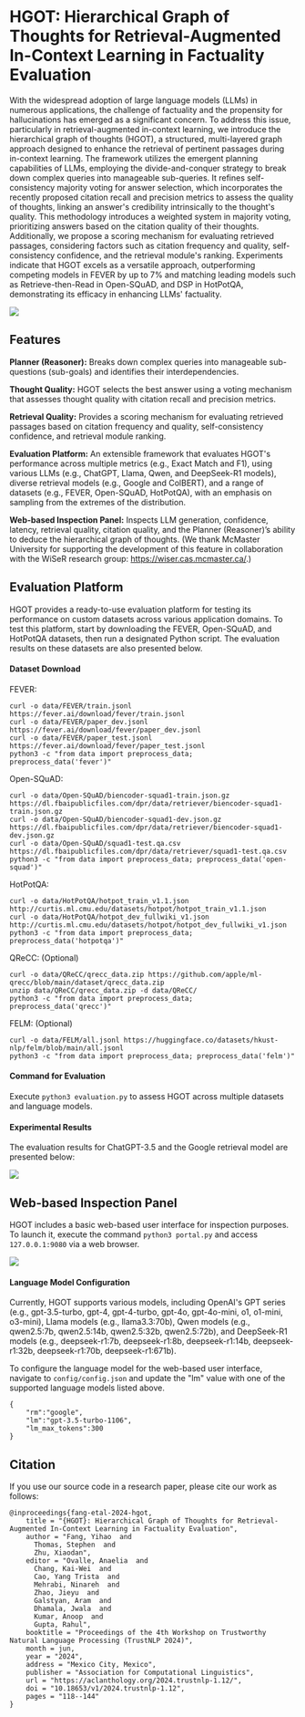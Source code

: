 # HGOT: Hierarchical Graph of Thoughts for Retrieval-Augmented In-Context Learning in Factuality Evaluation
With the widespread adoption of large language models (LLMs) in numerous applications, the challenge of factuality and the propensity for hallucinations has emerged as a significant concern. To address this issue, particularly in retrieval-augmented in-context learning, we introduce the hierarchical graph of thoughts (HGOT), a structured, multi-layered graph approach designed to enhance the retrieval of pertinent passages during in-context learning. The framework utilizes the emergent planning capabilities of LLMs, employing the divide-and-conquer strategy to break down complex queries into manageable sub-queries. It refines self-consistency majority voting for answer selection, which incorporates the recently proposed citation recall and precision metrics to assess the quality of thoughts, linking an answer's credibility intrinsically to the thought's quality. This methodology introduces a weighted system in majority voting, prioritizing answers based on the citation quality of their thoughts. Additionally, we propose a scoring mechanism for evaluating retrieved passages, considering factors such as citation frequency and quality, self-consistency confidence, and the retrieval module's ranking. Experiments indicate that HGOT excels as a versatile approach, outperforming competing models in FEVER by up to 7% and matching leading models such as Retrieve-then-Read in Open-SQuAD, and DSP in HotPotQA, demonstrating its efficacy in enhancing LLMs' factuality.

![](doc/image/methodology.png)


## Features

**Planner (Reasoner):** Breaks down complex queries into manageable sub-questions (sub-goals) and identifies their interdependencies.

**Thought Quality:** HGOT selects the best answer using a voting mechanism that assesses thought quality with citation recall and precision metrics.

**Retrieval Quality:** Provides a scoring mechanism for evaluating retrieved passages based on citation frequency and quality, self-consistency confidence, and retrieval module ranking.

**Evaluation Platform:** An extensible framework that evaluates HGOT's performance across multiple metrics (e.g., Exact Match and F1), using various LLMs (e.g., ChatGPT, Llama, Qwen, and DeepSeek-R1 models), diverse retrieval models (e.g., Google and ColBERT), and a range of datasets (e.g., FEVER, Open-SQuAD, HotPotQA), with an emphasis on sampling from the extremes of the distribution.

**Web-based Inspection Panel:** Inspects LLM generation, confidence, latency, retrieval quality, citation quality, and the Planner (Reasoner)’s ability to deduce the hierarchical graph of thoughts.
(We thank McMaster University for supporting the development of this feature in collaboration with the WiSeR research group: https://wiser.cas.mcmaster.ca/.)



## Evaluation Platform
HGOT provides a ready-to-use evaluation platform for testing its performance on custom datasets across various application domains. To test this platform, start by downloading the FEVER, Open-SQuAD, and HotPotQA datasets, then run a designated Python script. The evaluation results on these datasets are also presented below.

#### Dataset Download

FEVER:
```
curl -o data/FEVER/train.jsonl https://fever.ai/download/fever/train.jsonl
curl -o data/FEVER/paper_dev.jsonl https://fever.ai/download/fever/paper_dev.jsonl
curl -o data/FEVER/paper_test.jsonl https://fever.ai/download/fever/paper_test.jsonl
python3 -c "from data import preprocess_data; preprocess_data('fever')"
```

Open-SQuAD: 
```
curl -o data/Open-SQuAD/biencoder-squad1-train.json.gz https://dl.fbaipublicfiles.com/dpr/data/retriever/biencoder-squad1-train.json.gz
curl -o data/Open-SQuAD/biencoder-squad1-dev.json.gz https://dl.fbaipublicfiles.com/dpr/data/retriever/biencoder-squad1-dev.json.gz
curl -o data/Open-SQuAD/squad1-test.qa.csv https://dl.fbaipublicfiles.com/dpr/data/retriever/squad1-test.qa.csv
python3 -c "from data import preprocess_data; preprocess_data('open-squad')"
```

HotPotQA: 
```
curl -o data/HotPotQA/hotpot_train_v1.1.json http://curtis.ml.cmu.edu/datasets/hotpot/hotpot_train_v1.1.json
curl -o data/HotPotQA/hotpot_dev_fullwiki_v1.json http://curtis.ml.cmu.edu/datasets/hotpot/hotpot_dev_fullwiki_v1.json
python3 -c "from data import preprocess_data; preprocess_data('hotpotqa')"
```

QReCC: (Optional)
```
curl -o data/QReCC/qrecc_data.zip https://github.com/apple/ml-qrecc/blob/main/dataset/qrecc_data.zip
unzip data/QReCC/qrecc_data.zip -d data/QReCC/
python3 -c "from data import preprocess_data; preprocess_data('qrecc')"
```

FELM: (Optional)
```
curl -o data/FELM/all.jsonl https://huggingface.co/datasets/hkust-nlp/felm/blob/main/all.jsonl
python3 -c "from data import preprocess_data; preprocess_data('felm')"
```

#### Command for Evaluation

Execute `python3 evaluation.py` to assess HGOT across multiple datasets and language models.

#### Experimental Results

The evaluation results for ChatGPT-3.5 and the Google retrieval model are presented below:

![](doc/image/results-chatgpt3.5-google.png)

## Web-based Inspection Panel

HGOT includes a basic web-based user interface for inspection purposes. To launch it, execute the command `python3 portal.py` and access `127.0.0.1:9080` via a web browser.

![](doc/image/recording.gif)

#### Language Model Configuration
Currently, HGOT supports various models, including OpenAI's GPT series (e.g., gpt-3.5-turbo, gpt-4, gpt-4-turbo, gpt-4o, gpt-4o-mini, o1, o1-mini, o3-mini), Llama models (e.g., llama3.3:70b), Qwen models (e.g., qwen2.5:7b, qwen2.5:14b, qwen2.5:32b, qwen2.5:72b), and DeepSeek-R1 models (e.g., deepseek-r1:7b, deepseek-r1:8b, deepseek-r1:14b, deepseek-r1:32b, deepseek-r1:70b, deepseek-r1:671b).

To configure the language model for the web-based user interface, navigate to `config/config.json` and update the "lm" value with one of the supported language models listed above.
```
{
	"rm":"google",
	"lm":"gpt-3.5-turbo-1106",
	"lm_max_tokens":300
}
```



## Citation
If you use our source code in a research paper, please cite our work as follows:

```
@inproceedings{fang-etal-2024-hgot,
    title = "{HGOT}: Hierarchical Graph of Thoughts for Retrieval-Augmented In-Context Learning in Factuality Evaluation",
    author = "Fang, Yihao  and
      Thomas, Stephen  and
      Zhu, Xiaodan",
    editor = "Ovalle, Anaelia  and
      Chang, Kai-Wei  and
      Cao, Yang Trista  and
      Mehrabi, Ninareh  and
      Zhao, Jieyu  and
      Galstyan, Aram  and
      Dhamala, Jwala  and
      Kumar, Anoop  and
      Gupta, Rahul",
    booktitle = "Proceedings of the 4th Workshop on Trustworthy Natural Language Processing (TrustNLP 2024)",
    month = jun,
    year = "2024",
    address = "Mexico City, Mexico",
    publisher = "Association for Computational Linguistics",
    url = "https://aclanthology.org/2024.trustnlp-1.12/",
    doi = "10.18653/v1/2024.trustnlp-1.12",
    pages = "118--144"
}
```
